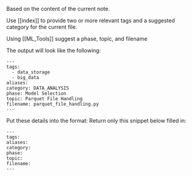 Based on the content of the current note.

Use [[index]] to provide two or more relevant tags and a suggested category for the current file.

Using [[ML_Tools]] suggest a phase, topic, and filename

The output will look like the following:


```
---
tags: 
  - data_storage
  - big_data
aliases:
category: DATA_ANALYSIS
phase: Model Selection
topic: Parquet File Handling
filename: parquet_file_handling.py
---
```

Put these details into the format: Return only this snippet below filled in:

```
---
tags: 
aliases:
category: 
phase: 
topic: 
filename:
---
```
